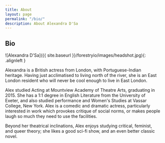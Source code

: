 ```yaml
---
title: About
layout: page
permalink: "/bio/"
description: About Alexandra D'Sa
---
```


## Bio

![Alexandra D'Sa]({{ site.baseurl }}/forestryio/images/headshot.jpg){: .alignleft }

Alexandra is a British actress from London, with Portuguese-Indian heritage. Having just acclimatised to living north of the river, she is an East London resident who will never be cool enough to live in East London.

Alex studied Acting at Mountview Academy of Theatre Arts, graduating in 2015. She has a 1:1 degree in English Literature from the University of Exeter, and also studied performance and Women's Studies at Vassar College, New York. Alex is a comedic and dramatic actress, particularly interested in work which provokes critique of social norms, or makes people laugh so much they need to use the facilities. 

Beyond her theatrical inclinations, Alex enjoys studying critical, feminist, and queer theory; she likes a good sci-fi show, and an even better classic novel.

